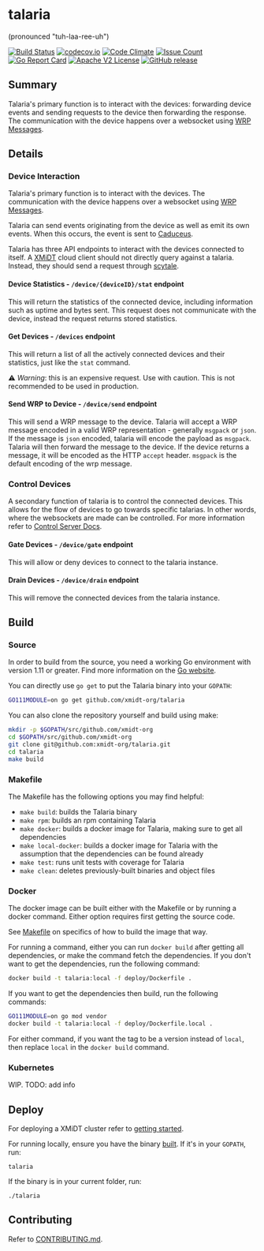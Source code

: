 # talaria
(pronounced "tuh-laa-ree-uh")

[![Build Status](https://travis-ci.com/xmidt-org/talaria.svg?branch=master)](https://travis-ci.com/xmidt-org/talaria)
[![codecov.io](http://codecov.io/github/xmidt-org/talaria/coverage.svg?branch=master)](http://codecov.io/github/xmidt-org/talaria?branch=master)
[![Code Climate](https://codeclimate.com/github/xmidt-org/talaria/badges/gpa.svg)](https://codeclimate.com/github/xmidt-org/talaria)
[![Issue Count](https://codeclimate.com/github/xmidt-org/talaria/badges/issue_count.svg)](https://codeclimate.com/github/xmidt-org/talaria)
[![Go Report Card](https://goreportcard.com/badge/github.com/xmidt-org/talaria)](https://goreportcard.com/report/github.com/xmidt-org/talaria)
[![Apache V2 License](http://img.shields.io/badge/license-Apache%20V2-blue.svg)](https://github.com/xmidt-org/talaria/blob/master/LICENSE)
[![GitHub release](https://img.shields.io/github/release/xmidt-org/talaria.svg)](CHANGELOG.md)

## Summary
Talaria's primary function is to interact with the devices:
forwarding device events and sending requests to the device then forwarding the response.
The communication with the device happens over a websocket
using [WRP Messages](https://github.com/xmidt-org/wrp-c/wiki/Web-Routing-Protocol).

## Details

### Device Interaction
Talaria's primary function is to interact with the devices.
The communication with the device happens over a websocket
using [WRP Messages](https://github.com/xmidt-org/wrp-c/wiki/Web-Routing-Protocol).

Talaria can send events originating from the device as well as emit its own events.
When this occurs, the event is sent to [Caduceus](https://github.com/xmidt-org/caduceus).

Talaria has three API endpoints to interact with the devices connected to itself.
A [XMiDT](https://xmidt.io/) cloud client should not directly query against a talaria.
Instead, they should send a request through [scytale](https://github.com/xmidt-org/scytale).

#### Device Statistics - `/device/{deviceID}/stat` endpoint
This will return the statistics of the connected device,
including information such as uptime and bytes sent.
This request does not communicate with the device, instead the request returns
stored statistics.

#### Get Devices - `/devices` endpoint
This will return a list of all the actively connected devices and their statistics,
just like the `stat` command.

:warning: _Warning_: this is an expensive request. Use with caution.
This is not recommended to be used in production.

#### Send WRP to Device - `/device/send` endpoint
This will send a WRP message to the device.
Talaria will accept a WRP message encoded in a valid WRP representation - generally `msgpack` or `json`.
If the message is `json` encoded, talaria will encode the payload as `msgpack`.
Talaria will then forward the message to the device.
If the device returns a message, it will be encoded as the HTTP `accept` header.
`msgpack` is the default encoding of the wrp message.

### Control Devices
A secondary function of talaria is to control the connected devices. This allows
for the flow of devices to go towards specific talarias. In other words, where the
websockets are made can be controlled.
For more information refer to [Control Server Docs](docs/control_server.md).

#### Gate Devices - `/device/gate` endpoint
This will allow or deny devices to connect to the talaria instance.

#### Drain Devices - `/device/drain` endpoint
This will remove the connected devices from the talaria instance.

## Build

### Source

In order to build from the source, you need a working Go environment with
version 1.11 or greater. Find more information on the [Go website](https://golang.org/doc/install).

You can directly use `go get` to put the Talaria binary into your `GOPATH`:
```bash
GO111MODULE=on go get github.com/xmidt-org/talaria
```

You can also clone the repository yourself and build using make:

```bash
mkdir -p $GOPATH/src/github.com/xmidt-org
cd $GOPATH/src/github.com/xmidt-org
git clone git@github.com:xmidt-org/talaria.git
cd talaria
make build
```

### Makefile

The Makefile has the following options you may find helpful:
* `make build`: builds the Talaria binary
* `make rpm`: builds an rpm containing Talaria
* `make docker`: builds a docker image for Talaria, making sure to get all
   dependencies
* `make local-docker`: builds a docker image for Talaria with the assumption
   that the dependencies can be found already
* `make test`: runs unit tests with coverage for Talaria
* `make clean`: deletes previously-built binaries and object files

### Docker

The docker image can be built either with the Makefile or by running a docker
command.  Either option requires first getting the source code.

See [Makefile](#Makefile) on specifics of how to build the image that way.

For running a command, either you can run `docker build` after getting all
dependencies, or make the command fetch the dependencies.  If you don't want to
get the dependencies, run the following command:
```bash
docker build -t talaria:local -f deploy/Dockerfile .
```
If you want to get the dependencies then build, run the following commands:
```bash
GO111MODULE=on go mod vendor
docker build -t talaria:local -f deploy/Dockerfile.local .
```

For either command, if you want the tag to be a version instead of `local`,
then replace `local` in the `docker build` command.

### Kubernetes

WIP. TODO: add info

## Deploy

For deploying a XMiDT cluster refer to [getting started](https://xmidt.io/docs/operating/getting_started/).

For running locally, ensure you have the binary [built](#Source).  If it's in
your `GOPATH`, run:
```
talaria
```
If the binary is in your current folder, run:
```
./talaria
```

## Contributing

Refer to [CONTRIBUTING.md](CONTRIBUTING.md).
